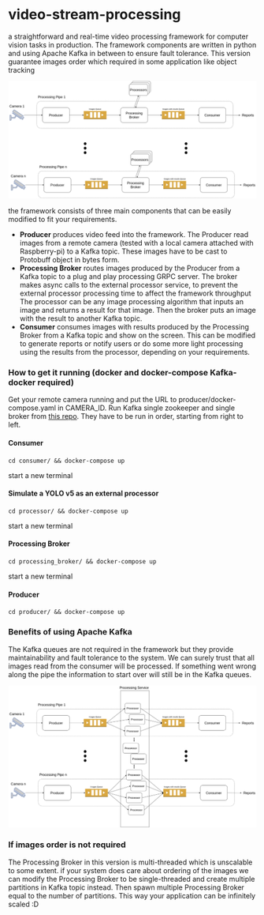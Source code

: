 # video-stream-processing

a straightforward and real-time video processing framework for computer vision tasks in production.
The framework components are written in python and using Apache Kafka in between to ensure fault tolerance.
This version guarantee images order which required in some application like object tracking

![Image of Yaktocat](./images/video-stream-processing.png)

the framework consists of three main components that can be easily modified to fit your requirements.
- **Producer** produces video feed into the framework. The Producer read images from a remote camera (tested with a local camera attached with Raspberry-pi) to a Kafka topic. These images have to be cast to Protobuff object in bytes form.
- **Processing Broker** routes images produced by the Producer from a Kafka topic to a plug and play processing GRPC server. The broker makes async calls to the external processor service, to prevent the external processor processing time to affect the framework throughput The processor can be any image processing algorithm that inputs an image and returns a result for that image. Then the broker puts an image with the result to another Kafka topic.
- **Consumer** consumes images with results produced by the Processing Broker from a Kafka topic and show on the screen. This can be modified to generate reports or notify users or do some more light processing using the results from the processor, depending on your requirements.

### How to get it running (docker and docker-compose Kafka-docker required)
Get your remote camera running and put the URL to producer/docker-compose.yaml in CAMERA_ID. Run Kafka single zookeeper and single broker from [this repo](https://github.com/wurstmeister/kafka-docker). They have to be run in order, starting from right to left.
#### Consumer
```shell
cd consumer/ && docker-compose up
```
start a new terminal
#### Simulate a YOLO v5 as an external processor
```shell
cd processor/ && docker-compose up
```
start a new terminal
#### Processing Broker
```shell
cd processing_broker/ && docker-compose up
```
start a new terminal
#### Producer
```shell
cd producer/ && docker-compose up
```

### Benefits of using Apache Kafka
The Kafka queues are not required in the framework but they provide maintainability and fault tolerance to the system.
We can surely trust that all images read from the consumer will be processed. If something went wrong along the pipe the information to start over will still be in the Kafka queues.

![Image of Yaktocat](./images/video-stream-processing-scale.png)

### If images order is not required
The Processing Broker in this version is multi-threaded which is unscalable to some extent. if your system does care about ordering of the images we can modify the Processing Broker to be single-threaded and create multiple partitions in Kafka topic instead. Then spawn multiple Processing Broker equal to the number of partitions. This way your application can be infinitely scaled :D